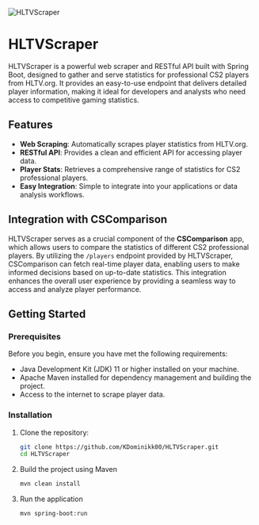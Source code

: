 

![HLTVScraper](https://i.imgur.com/F97ZZ3s.png)

# HLTVScraper

HLTVScraper is a powerful web scraper and RESTful API built with Spring Boot, designed to gather and serve statistics for professional CS2 players from HLTV.org. It provides an easy-to-use endpoint that delivers detailed player information, making it ideal for developers and analysts who need access to competitive gaming statistics.

## Features

- **Web Scraping**: Automatically scrapes player statistics from HLTV.org.
- **RESTful API**: Provides a clean and efficient API for accessing player data.
- **Player Stats**: Retrieves a comprehensive range of statistics for CS2 professional players.
- **Easy Integration**: Simple to integrate into your applications or data analysis workflows.

## Integration with CSComparison

HLTVScraper serves as a crucial component of the **CSComparison** app, which allows users to compare the statistics of different CS2 professional players. By utilizing the `/players` endpoint provided by HLTVScraper, CSComparison can fetch real-time player data, enabling users to make informed decisions based on up-to-date statistics. This integration enhances the overall user experience by providing a seamless way to access and analyze player performance.

## Getting Started

### Prerequisites

Before you begin, ensure you have met the following requirements:

- Java Development Kit (JDK) 11 or higher installed on your machine.
- Apache Maven installed for dependency management and building the project.
- Access to the internet to scrape player data.

### Installation

1. Clone the repository:

   ```bash
   git clone https://github.com/KDominikk00/HLTVScraper.git
   cd HLTVScraper

2. Build the project using Maven

    ```bash
    mvn clean install

3. Run the application
    ```bash
    mvn spring-boot:run
